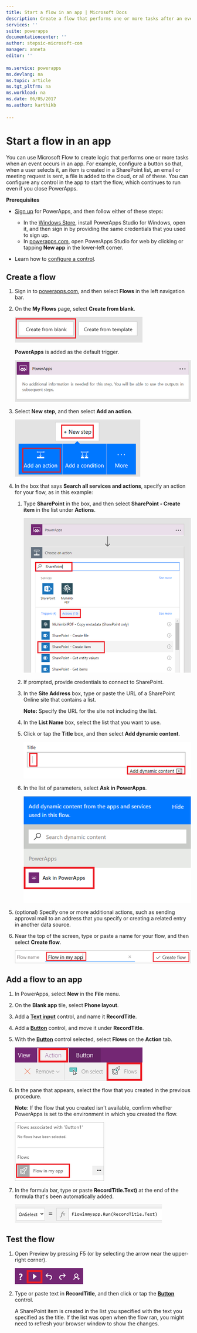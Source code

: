 ```yaml
---
title: Start a flow in an app | Microsoft Docs
description: Create a flow that performs one or more tasks after an event, such as a user selecting a button, occurs in an app.
services: ''
suite: powerapps
documentationcenter: ''
author: stepsic-microsoft-com
manager: anneta
editor: ''

ms.service: powerapps
ms.devlang: na
ms.topic: article
ms.tgt_pltfrm: na
ms.workload: na
ms.date: 06/05/2017
ms.author: karthikb

---
```

# Start a flow in an app
You can use Microsoft Flow to create logic that performs one or more tasks when an event occurs in an app. For example, configure a button so that, when a user selects it, an item is created in a SharePoint list, an email or meeting request is sent, a file is added to the cloud, or all of these. You can configure any control in the app to start the flow, which continues to run even if you close PowerApps.

**Prerequisites**

* [Sign up](signup-for-powerapps.md) for PowerApps, and then follow either of these steps:
  
  * In the [Windows Store](http://aka.ms/powerappsinstall), install PowerApps Studio for Windows, open it, and then sign in by providing the same credentials that you used to sign up.
  * In [powerapps.com](http://web.powerapps.com), open PowerApps Studio for web by clicking or tapping **New app** in the lower-left corner.
* Learn how to [configure a control](add-configure-controls.md).

## Create a flow
1. Sign in to [powerapps.com](http://web.powerapps.com), and then select **Flows** in the left navigation bar.
2. On the **My Flows** page, select **Create from blank**.
   
    ![Option to create a flow without using a template](./media/use-logic-flows/create-from-blank.png)
   
    **PowerApps** is added as the default trigger.
   
    ![PowerApps as the trigger that initiates the flow](./media/use-logic-flows/set-trigger.png)
3. Select **New step**, and then select **Add an action**.
   
    ![Option to add an action](./media/use-logic-flows/add-action.png)
4. In the box that says **Search all services and actions**, specify an action for your flow, as in this example:
   
   1. Type **SharePoint** in the box, and then select **SharePoint - Create item** in the list under **Actions**.
      
       ![Option to create a SharePoint item](./media/use-logic-flows/create-sharepoint-item.png)
   2. If prompted, provide credentials to connect to SharePoint.
   3. In the **Site Address** box, type or paste the URL of a SharePoint Online site that contains a list.
      
       **Note:** Specify the URL for the site not including the list.
   4. In the **List Name** box, select the list that you want to use.
   5. Click or tap the **Title** box, and then select **Add dynamic content**.
      
       ![Add Ask in PowerApps parameter to Title field](./media/use-logic-flows/ask-in-powerapps.png)
   6. In the list of parameters, select **Ask in PowerApps**.
      
       ![Add parameter](./media/use-logic-flows/add-parameter.png)
5. (optional) Specify one or more additional actions, such as sending approval mail to an address that you specify or creating a related entry in another data source.
6. Near the top of the screen, type or paste a name for your flow, and then select **Create flow**.
   
    ![Name and save your flow](./media/use-logic-flows/name-flow.png)

## Add a flow to an app
1. In PowerApps, select **New** in the **File** menu.
2. On the **Blank app** tile, select **Phone layout**.
3. Add a **[Text input](controls/control-text-input.md)** control, and name it **RecordTitle**.
4. Add a **[Button](controls/control-button.md)** control, and move it under **RecordTitle**.
5. With the **[Button](controls/control-button.md)** control selected, select **Flows** on the **Action** tab.
   
    ![Flows option on the Action tab](./media/use-logic-flows/action-tab.png)
6. In the pane that appears, select the flow that you created in the previous procedure.
   
    **Note**: If the flow that you created isn't available, confirm whether PowerApps is set to the environment in which you created the flow.
   
    ![Add a flow from the customization pane](./media/use-logic-flows/add-flow-from-pane.png)
7. In the formula bar, type or paste **RecordTitle.Text)** at the end of the formula that's been automatically added.
   
    ![OnSelect property that includes the flow](./media/use-logic-flows/onselect-with-flow.png)

## Test the flow
1. Open Preview by pressing F5 (or by selecting the arrow near the upper-right corner).
   
    ![OnSelect property that includes the flow](./media/use-logic-flows/open-preview.png)
2. Type or paste text in **RecordTitle**, and then click or tap the **[Button](controls/control-button.md)** control.
   
    A SharePoint item is created in the list you specified with the text you specified as the title. If the list was open when the flow ran, you might need to refresh your browser window to show the changes.

